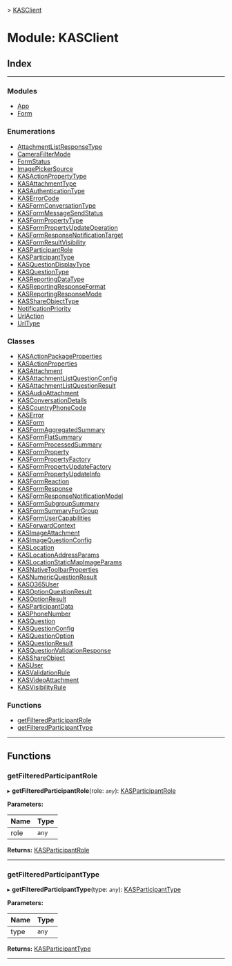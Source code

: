 [](../README.md) > [KASClient](../modules/kasclient.md)

# Module: KASClient

## Index

---

### Modules

* [App](kasclient.app.md)
* [Form](kasclient.form.md)

### Enumerations

* [AttachmentListResponseType](../enums/kasclient.attachmentlistresponsetype.md)
* [CameraFilterMode](../enums/kasclient.camerafiltermode.md)
* [FormStatus](../enums/kasclient.formstatus.md)
* [ImagePickerSource](../enums/kasclient.imagepickersource.md)
* [KASActionPropertyType](../enums/kasclient.kasactionpropertytype.md)
* [KASAttachmentType](../enums/kasclient.kasattachmenttype.md)
* [KASAuthenticationType](../enums/kasclient.kasauthenticationtype.md)
* [KASErrorCode](../enums/kasclient.kaserrorcode.md)
* [KASFormConversationType](../enums/kasclient.kasformconversationtype.md)
* [KASFormMessageSendStatus](../enums/kasclient.kasformmessagesendstatus.md)
* [KASFormPropertyType](../enums/kasclient.kasformpropertytype.md)
* [KASFormPropertyUpdateOperation](../enums/kasclient.kasformpropertyupdateoperation.md)
* [KASFormResponseNotificationTarget](../enums/kasclient.kasformresponsenotificationtarget.md)
* [KASFormResultVisibility](../enums/kasclient.kasformresultvisibility.md)
* [KASParticipantRole](../enums/kasclient.kasparticipantrole.md)
* [KASParticipantType](../enums/kasclient.kasparticipanttype.md)
* [KASQuestionDisplayType](../enums/kasclient.kasquestiondisplaytype.md)
* [KASQuestionType](../enums/kasclient.kasquestiontype.md)
* [KASReportingDataType](../enums/kasclient.kasreportingdatatype.md)
* [KASReportingResponseFormat](../enums/kasclient.kasreportingresponseformat.md)
* [KASReportingResponseMode](../enums/kasclient.kasreportingresponsemode.md)
* [KASShareObjectType](../enums/kasclient.kasshareobjecttype.md)
* [NotificationPriority](../enums/kasclient.notificationpriority.md)
* [UrlAction](../enums/kasclient.urlaction.md)
* [UrlType](../enums/kasclient.urltype.md)

### Classes

* [KASActionPackageProperties](../classes/kasclient.kasactionpackageproperties.md)
* [KASActionProperties](../classes/kasclient.kasactionproperties.md)
* [KASAttachment](../classes/kasclient.kasattachment.md)
* [KASAttachmentListQuestionConfig](../classes/kasclient.kasattachmentlistquestionconfig.md)
* [KASAttachmentListQuestionResult](../classes/kasclient.kasattachmentlistquestionresult.md)
* [KASAudioAttachment](../classes/kasclient.kasaudioattachment.md)
* [KASConversationDetails](../classes/kasclient.kasconversationdetails.md)
* [KASCountryPhoneCode](../classes/kasclient.kascountryphonecode.md)
* [KASError](../classes/kasclient.kaserror.md)
* [KASForm](../classes/kasclient.kasform.md)
* [KASFormAggregatedSummary](../classes/kasclient.kasformaggregatedsummary.md)
* [KASFormFlatSummary](../classes/kasclient.kasformflatsummary.md)
* [KASFormProcessedSummary](../classes/kasclient.kasformprocessedsummary.md)
* [KASFormProperty](../classes/kasclient.kasformproperty.md)
* [KASFormPropertyFactory](../classes/kasclient.kasformpropertyfactory.md)
* [KASFormPropertyUpdateFactory](../classes/kasclient.kasformpropertyupdatefactory.md)
* [KASFormPropertyUpdateInfo](../classes/kasclient.kasformpropertyupdateinfo.md)
* [KASFormReaction](../classes/kasclient.kasformreaction.md)
* [KASFormResponse](../classes/kasclient.kasformresponse.md)
* [KASFormResponseNotificationModel](../classes/kasclient.kasformresponsenotificationmodel.md)
* [KASFormSubgroupSummary](../classes/kasclient.kasformsubgroupsummary.md)
* [KASFormSummaryForGroup](../classes/kasclient.kasformsummaryforgroup.md)
* [KASFormUserCapabilities](../classes/kasclient.kasformusercapabilities.md)
* [KASForwardContext](../classes/kasclient.kasforwardcontext.md)
* [KASImageAttachment](../classes/kasclient.kasimageattachment.md)
* [KASImageQuestionConfig](../classes/kasclient.kasimagequestionconfig.md)
* [KASLocation](../classes/kasclient.kaslocation.md)
* [KASLocationAddressParams](../classes/kasclient.kaslocationaddressparams.md)
* [KASLocationStaticMapImageParams](../classes/kasclient.kaslocationstaticmapimageparams.md)
* [KASNativeToolbarProperties](../classes/kasclient.kasnativetoolbarproperties.md)
* [KASNumericQuestionResult](../classes/kasclient.kasnumericquestionresult.md)
* [KASO365User](../classes/kasclient.kaso365user.md)
* [KASOptionQuestionResult](../classes/kasclient.kasoptionquestionresult.md)
* [KASOptionResult](../classes/kasclient.kasoptionresult.md)
* [KASParticipantData](../classes/kasclient.kasparticipantdata.md)
* [KASPhoneNumber](../classes/kasclient.kasphonenumber.md)
* [KASQuestion](../classes/kasclient.kasquestion.md)
* [KASQuestionConfig](../classes/kasclient.kasquestionconfig.md)
* [KASQuestionOption](../classes/kasclient.kasquestionoption.md)
* [KASQuestionResult](../classes/kasclient.kasquestionresult.md)
* [KASQuestionValidationResponse](../classes/kasclient.kasquestionvalidationresponse.md)
* [KASShareObject](../classes/kasclient.kasshareobject.md)
* [KASUser](../classes/kasclient.kasuser.md)
* [KASValidationRule](../classes/kasclient.kasvalidationrule.md)
* [KASVideoAttachment](../classes/kasclient.kasvideoattachment.md)
* [KASVisibilityRule](../classes/kasclient.kasvisibilityrule.md)

### Functions

* [getFilteredParticipantRole](kasclient.md#getfilteredparticipantrole)
* [getFilteredParticipantType](kasclient.md#getfilteredparticipanttype)

---

## Functions

<a id="getfilteredparticipantrole"></a>

###  getFilteredParticipantRole

▸ **getFilteredParticipantRole**(role: *`any`*): [KASParticipantRole](../enums/kasclient.kasparticipantrole.md)

**Parameters:**

| Name | Type |
| ------ | ------ |
| role | `any` |

**Returns:** [KASParticipantRole](../enums/kasclient.kasparticipantrole.md)

___
<a id="getfilteredparticipanttype"></a>

###  getFilteredParticipantType

▸ **getFilteredParticipantType**(type: *`any`*): [KASParticipantType](../enums/kasclient.kasparticipanttype.md)

**Parameters:**

| Name | Type |
| ------ | ------ |
| type | `any` |

**Returns:** [KASParticipantType](../enums/kasclient.kasparticipanttype.md)

___

